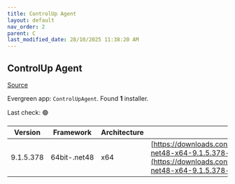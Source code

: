 ```yaml
---
title: ControlUp Agent
layout: default
nav_order: 2
parent: C
last_modified_date: 28/10/2025 11:38:20 AM
---
```


## ControlUp Agent

[Source](https://www.controlup.com/products/controlup/agent/)

Evergreen app: `ControlUpAgent`. Found **1** installer.

Last check: 🟢

| Version   | Framework    | Architecture | URI                                                                                                                                                                                            |
| --------- | ------------ | ------------ | ---------------------------------------------------------------------------------------------------------------------------------------------------------------------------------------------- |
| 9.1.5.378 | 64bit-.net48 | x64          | [https://downloads.controlup.com/agent/9.1.5.378/ControlUpAgent-net48-x64-9.1.5.378-signed.msi](https://downloads.controlup.com/agent/9.1.5.378/ControlUpAgent-net48-x64-9.1.5.378-signed.msi) |
